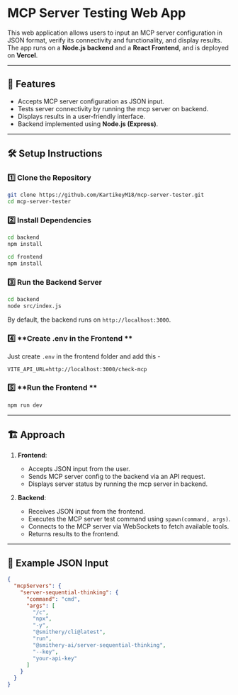 # MCP Server Testing Web App

This web application allows users to input an MCP server configuration in JSON format, verify its connectivity and functionality, and display results. The app runs on a **Node.js backend** and a **React Frontend**, and is deployed on **Vercel**.

---

## 🚀 Features
- Accepts MCP server configuration as JSON input.
- Tests server connectivity by running the mcp server on backend.
- Displays results in a user-friendly interface.
- Backend implemented using **Node.js (Express)**.

---

## 🛠️ Setup Instructions

### 1️⃣ **Clone the Repository**
```sh
git clone https://github.com/KartikeyM18/mcp-server-tester.git
cd mcp-server-tester
```

### 2️⃣ **Install Dependencies**
```sh
cd backend
npm install
```
```sh
cd frontend
npm install
```

### 3️⃣ **Run the Backend Server**
```sh
cd backend
node src/index.js
```

By default, the backend runs on `http://localhost:3000`.

### 4️⃣ **Create .env in the Frontend **
Just create `.env` in the frontend folder and add this -
```
VITE_API_URL=http://localhost:3000/check-mcp
```

### 5️⃣ **Run the Frontend **
```sh
npm run dev  
```


---

## 🏗️ Approach

1. **Frontend**:
   - Accepts JSON input from the user.
   - Sends MCP server config to the backend via an API request.
   - Displays server status by running the mcp server in backend.

2. **Backend**:
   - Receives JSON input from the frontend.
   - Executes the MCP server test command using `spawn(command, args)`.
   - Connects to the MCP server via WebSockets to fetch available tools.
   - Returns results to the frontend.


---

## 📌 Example JSON Input
```json
{
  "mcpServers": {
    "server-sequential-thinking": {
      "command": "cmd",
      "args": [
        "/c",
        "npx",
        "-y",
        "@smithery/cli@latest",
        "run",
        "@smithery-ai/server-sequential-thinking",
        "--key",
        "your-api-key"
      ]
    }
  }
}
```

